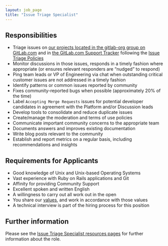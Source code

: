 ```yaml
---
layout: job_page
title: "Issue Triage Specialist"
---
```


## Responsibilities

* Triage issues on [our projects located in the gitlab-org group on GitLab.com](https://gitlab.com/gitlab-org/)
  and in [the GitLab.com Support Tracker](https://gitlab.com/gitlab-com/support-forum/issues/)
  following the [Issue Triage Policies](/handbook/engineering/issues/issue-triage-policies)
* Monitor discussions in those issues, responds in a timely fashion where appropriate (or
  ensures relevant responders are “nudged” to respond)
* Ping team leads or VP of Engineering via chat when outstanding critical
  customer issues are not addressed in a timely fashion
* Identify patterns or common issues reported by community
* Fixes community-reported bugs when possible (approximately 20% of the time)
* Label `Accepting Merge Requests` issues for potential developer candidates in agreement
  with the Platform and/or Discussion leads
* Develop tools to consolidate and reduce duplicate issues
* Create/manage the moderation and terms of use policies
* Communicate important community concerns to the appropriate team
* Documents answers and improves existing documentation
* Write blog posts relevant to the community
* Establish and report metrics on a regular basis, including recommendations and insights

## Requirements for Applicants

* Good knowledge of Unix and Unix-based Operating Systems
* Vast experience with Ruby on Rails applications and Git
* Affinity for providing Community Support
* Excellent spoken and written English
* A willingness to carry out all work out in the open
* You share our [values](/handbook/values), and work in accordance with those values
* A technical interview is part of the hiring process for this position

## Further information

Please see the [Issue Triage Specialist resources pages](/handbook/edge/issue-triage) for further information about the role.

